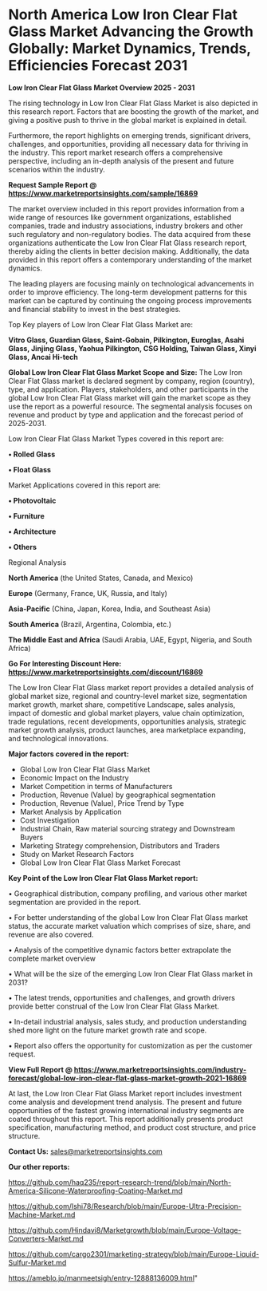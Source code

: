 # North America Low Iron Clear Flat Glass Market Advancing the Growth Globally: Market Dynamics, Trends, Efficiencies Forecast 2031

<Strong> Low Iron Clear Flat Glass Market Overview 2025 - 2031</strong>

The rising technology in Low Iron Clear Flat Glass Market is also depicted in this research report. Factors that are boosting the growth of the market, and giving a positive push to thrive in the global market is explained in detail.

Furthermore, the report highlights on emerging trends, significant drivers, challenges, and opportunities, providing all necessary data for thriving in the industry. This report market research offers a comprehensive perspective, including an in-depth analysis of the present and future scenarios within the industry.

<strong>Request Sample Report @ <a href=https://www.marketreportsinsights.com/sample/16869>https://www.marketreportsinsights.com/sample/16869</a></strong>

The market overview included in this report provides information from a wide range of resources like government organizations, established companies, trade and industry associations, industry brokers and other such regulatory and non-regulatory bodies. The data acquired from these organizations authenticate the Low Iron Clear Flat Glass research report, thereby aiding the clients in better decision making. Additionally, the data provided in this report offers a contemporary understanding of the market dynamics.

The leading players are focusing mainly on technological advancements in order to improve efficiency. The long-term development patterns for this market can be captured by continuing the ongoing process improvements and financial stability to invest in the best strategies.

Top Key players of Low Iron Clear Flat Glass Market are:

<strong>Vitro Glass, Guardian Glass, Saint-Gobain, Pilkington, Euroglas, Asahi Glass, Jinjing Glass, Yaohua Pilkington, CSG Holding, Taiwan Glass, Xinyi Glass, Ancai Hi-tech</strong>

<strong><b>Global Low Iron Clear Flat Glass Market Scope and Size:</b></strong>
The Low Iron Clear Flat Glass market is declared segment by company, region (country), type, and application. Players, stakeholders, and other participants in the global Low Iron Clear Flat Glass market will gain the market scope as they use the report as a powerful resource. The segmental analysis focuses on revenue and product by type and application and the forecast period of 2025-2031.

Low Iron Clear Flat Glass Market Types covered in this report are:

<strong>• Rolled Glass

• Float Glass</strong>

Market Applications covered in this report are:

<strong>• Photovoltaic

• Furniture

• Architecture

• Others</strong> 

Regional Analysis

<strong>North America</strong> (the United States, Canada, and Mexico)

<strong>Europe</strong> (Germany, France, UK, Russia, and Italy)

<strong>Asia-Pacific</strong> (China, Japan, Korea, India, and Southeast Asia)

<strong>South America</strong> (Brazil, Argentina, Colombia, etc.)

<strong>The Middle East and Africa</strong> (Saudi Arabia, UAE, Egypt, Nigeria, and South Africa)

<strong>Go For Interesting Discount Here: <a href=https://www.marketreportsinsights.com/discount/16869>https://www.marketreportsinsights.com/discount/16869</a></strong>

The Low Iron Clear Flat Glass market report provides a detailed analysis of global market size, regional and country-level market size, segmentation market growth, market share, competitive Landscape, sales analysis, impact of domestic and global market players, value chain optimization, trade regulations, recent developments, opportunities analysis, strategic market growth analysis, product launches, area marketplace expanding, and technological innovations.

<strong><b>Major factors covered in the report:</b></strong>
<ul>
  <li>Global Low Iron Clear Flat Glass Market </li>
  <li>Economic Impact on the Industry</li>
  <li>Market Competition in terms of Manufacturers</li>
  <li>Production, Revenue (Value) by geographical segmentation</li>
  <li>Production, Revenue (Value), Price Trend by Type</li>
  <li>Market Analysis by Application</li>
  <li>Cost Investigation</li>
  <li>Industrial Chain, Raw material sourcing strategy and Downstream Buyers</li>
  <li>Marketing Strategy comprehension, Distributors and Traders</li>
  <li>Study on Market Research Factors</li>
  <li>Global Low Iron Clear Flat Glass Market Forecast</li>
</ul>

<strong><b>Key Point of the Low Iron Clear Flat Glass Market report:</b></strong>

• Geographical distribution, company profiling, and various other market segmentation are provided in the report.

• For better understanding of the global Low Iron Clear Flat Glass market status, the accurate market valuation which comprises of size, share, and revenue are also covered.

• Analysis of the competitive dynamic factors better extrapolate the complete market overview

• What will be the size of the emerging Low Iron Clear Flat Glass market in 2031?

• The latest trends, opportunities and challenges, and growth drivers provide better construal of the Low Iron Clear Flat Glass Market.

• In-detail industrial analysis, sales study, and production understanding shed more light on the future market growth rate and scope.

• Report also offers the opportunity for customization as per the customer request.

<strong><b>View Full Report @ <a href=https://www.marketreportsinsights.com/industry-forecast/global-low-iron-clear-flat-glass-market-growth-2021-16869>https://www.marketreportsinsights.com/industry-forecast/global-low-iron-clear-flat-glass-market-growth-2021-16869</a></b></strong>


At last, the Low Iron Clear Flat Glass Market report includes investment come analysis and development trend analysis. The present and future opportunities of the fastest growing international industry segments are coated throughout this report. This report additionally presents product specification, manufacturing method, and product cost structure, and price structure.

<strong>Contact Us:</strong>
sales@marketreportsinsights.com

<strong>Our other reports:</strong>

<a href=https://github.com/haq235/report-research-trend/blob/main/North-America-Silicone-Waterproofing-Coating-Market.md>https://github.com/haq235/report-research-trend/blob/main/North-America-Silicone-Waterproofing-Coating-Market.md</a>

<a href=https://github.com/Ishi78/Research/blob/main/Europe-Ultra-Precision-Machine-Market.md>https://github.com/Ishi78/Research/blob/main/Europe-Ultra-Precision-Machine-Market.md</a>

<a href=https://github.com/Hindavi8/Marketgrowth/blob/main/Europe-Voltage-Converters-Market.md>https://github.com/Hindavi8/Marketgrowth/blob/main/Europe-Voltage-Converters-Market.md</a>

<a href=https://github.com/cargo2301/marketing-strategy/blob/main/Europe-Liquid-Sulfur-Market.md>https://github.com/cargo2301/marketing-strategy/blob/main/Europe-Liquid-Sulfur-Market.md</a>

<a href=https://ameblo.jp/manmeetsigh/entry-12888136009.html>https://ameblo.jp/manmeetsigh/entry-12888136009.html</a>"
